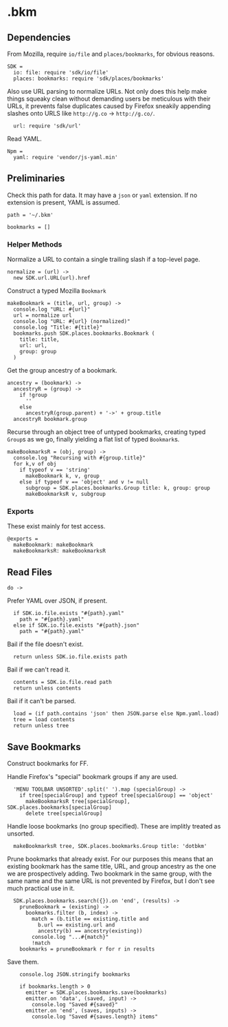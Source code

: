 # .bkm

## Dependencies

From Mozilla, require `io/file` and `places/bookmarks`, for obvious reasons.

    SDK =
      io: file: require 'sdk/io/file'
      places: bookmarks: require 'sdk/places/bookmarks'

Also use URL parsing to normalize URLs. Not only does this help make things squeaky clean without demanding users be meticulous with their URLs, it prevents false duplicates caused by Firefox sneakily appending slashes onto URLS like `http://g.co` -> `http://g.co/`.

      url: require 'sdk/url'

Read YAML.

    Npm =
      yaml: require 'vendor/js-yaml.min'

## Preliminaries

Check this path for data. It may have a `json` or `yaml` extension.  If no extension is present, YAML is assumed.

    path = '~/.bkm'

    bookmarks = []

### Helper Methods

Normalize a URL to contain a single trailing slash if a top-level page.

    normalize = (url) ->
      new SDK.url.URL(url).href

Construct a typed Mozilla `Bookmark`

    makeBookmark = (title, url, group) ->
      console.log "URL: #{url}"
      url = normalize url
      console.log "URL: #{url} (normalized)"
      console.log "Title: #{title}"
      bookmarks.push SDK.places.bookmarks.Bookmark (
        title: title,
        url: url,
        group: group
      )

Get the group ancestry of a bookmark.

    ancestry = (bookmark) ->
      ancestryR = (group) ->
        if !group
          ''
        else
          ancestryR(group.parent) + '->' + group.title
      ancestryR bookmark.group

Recurse through an object tree of untyped bookmarks, creating typed `Group`s as we go, finally yielding a flat list of typed `Bookmark`s.

    makeBookmarksR = (obj, group) ->
      console.log "Recursing with #{group.title}"
      for k,v of obj
        if typeof v == 'string'
          makeBookmark k, v, group
        else if typeof v == 'object' and v != null
          subgroup = SDK.places.bookmarks.Group title: k, group: group
          makeBookmarksR v, subgroup

### Exports

These exist mainly for test access.

    @exports =
      makeBookmark: makeBookmark
      makeBookmarksR: makeBookmarksR

## Read Files

    do ->

Prefer YAML over JSON, if present.
      
      if SDK.io.file.exists "#{path}.yaml"
        path = "#{path}.yaml"
      else if SDK.io.file.exists "#{path}.json"
        path = "#{path}.yaml"

Bail if the file doesn't exist.

      return unless SDK.io.file.exists path

Bail if we can't read it.

      contents = SDK.io.file.read path
      return unless contents

Bail if it can't be parsed.

      load = (if path.contains 'json' then JSON.parse else Npm.yaml.load)
      tree = load contents
      return unless tree

## Save Bookmarks

Construct bookmarks for FF.

Handle Firefox's "special" bookmark groups if any are used.

      'MENU TOOLBAR UNSORTED'.split(' ').map (specialGroup) ->
        if tree[specialGroup] and typeof tree[specialGroup] == 'object'
          makeBookmarksR tree[specialGroup], SDK.places.bookmarks[specialGroup]
          delete tree[specialGroup]

Handle loose bookmarks (no group specified). These are implitly treated as unsorted.

      makeBookmarksR tree, SDK.places.bookmarks.Group title: 'dotbkm'

Prune bookmarks that already exist. For our purposes this means that an existing bookmark has the same title, URL, and group ancestry as the one we are prospectively adding. Two bookmark in the same group, with the same name and the same URL is not prevented by Firefox, but I don't see much practical use in it. 

      SDK.places.bookmarks.search({}).on 'end', (results) ->
        pruneBookmark = (existing) ->
          bookmarks.filter (b, index) ->
            match = (b.title == existing.title and
              b.url == existing.url and
              ancestry(b) == ancestry(existing))
            console.log "...#{match}"
            !match
        bookmarks = pruneBookmark r for r in results

Save them.
 
        console.log JSON.stringify bookmarks

        if bookmarks.length > 0
          emitter = SDK.places.bookmarks.save(bookmarks)
          emitter.on 'data', (saved, input) ->
            console.log "Saved #{saved}"
          emitter.on 'end', (saves, inputs) ->
            console.log "Saved #{saves.length} items"
